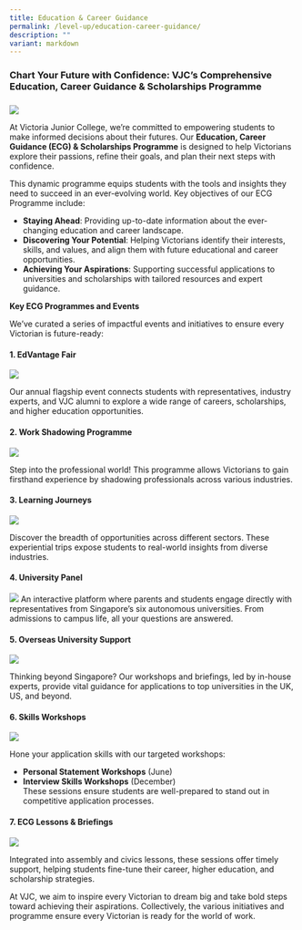 ```yaml
---
title: Education & Career Guidance
permalink: /level-up/education-career-guidance/
description: ""
variant: markdown
---
```

### **Chart Your Future with Confidence: VJC’s Comprehensive Education, Career Guidance & Scholarships Programme**
### 
![](/images/2024%20ECG/Edvantage%20Fair/IMG_7605.jpg)

At Victoria Junior College, we’re committed to empowering students to make informed decisions about their futures. Our **Education, Career Guidance (ECG) & Scholarships Programme** is designed to help Victorians explore their passions, refine their goals, and plan their next steps with confidence.

This dynamic programme equips students with the tools and insights they need to succeed in an ever-evolving world. Key objectives of our ECG Programme include:

*   **Staying Ahead**: Providing up-to-date information about the ever-changing education and career landscape.
*   **Discovering Your Potential**: Helping Victorians identify their interests, skills, and values, and align them with future educational and career opportunities.
*   **Achieving Your Aspirations**: Supporting successful applications to universities and scholarships with tailored resources and expert guidance.

**Key ECG Programmes and Events**

We’ve curated a series of impactful events and initiatives to ensure every Victorian is future-ready:

#### **1\. EdVantage Fair**  
![](/images/2024%20ECG/Edvantage%20Fair/IMG_2727.jpg)

Our annual flagship event connects students with representatives, industry experts, and VJC alumni to explore a wide range of careers, scholarships, and higher education opportunities.

#### **2\. Work Shadowing Programme**  
![](/images/2024%20ECG/84673db0_7ca5_4f89_bb72_0810a64c2c6c.jpg)

Step into the professional world! This programme allows Victorians to gain firsthand experience by shadowing professionals across various industries.

#### **3\. Learning Journeys** 
![](/images/2024%20ECG/Learning%20Journeys/b4ce8693_8456_433f_a981_ebc6822957a2.jpg)

Discover the breadth of opportunities across different sectors. These experiential trips expose students to real-world insights from diverse industries.

#### **4\. University Panel**  
![](/images/2024%20ECG/Uni%20Panel/IMG_8054.jpg)
An interactive platform where parents and students engage directly with representatives from Singapore’s six autonomous universities. From admissions to campus life, all your questions are answered.

#### **5\. Overseas University Support**  
![](/images/2024%20ECG/LSE%20visit%20to%20VJC/IMG_4487.jpg)

Thinking beyond Singapore? Our workshops and briefings, led by in-house experts, provide vital guidance for applications to top universities in the UK, US, and beyond.

#### **6\. Skills Workshops**  
![](/images/2024%20ECG/UK%20Application%20Workshop/95d22a8e_ae94_4534_b35c_1db52e389cd4.jpg)

Hone your application skills with our targeted workshops:

*   **Personal Statement Workshops** (June)
*   **Interview Skills Workshops** (December)  
    These sessions ensure students are well-prepared to stand out in competitive application processes.

#### **7\. ECG Lessons & Briefings**  
![](/images/ECG_Assembly.jpg)

Integrated into assembly and civics lessons, these sessions offer timely support, helping students fine-tune their career, higher education, and scholarship strategies.

At VJC, we aim to inspire every Victorian to dream big and take bold steps toward achieving their aspirations. Collectively, the various initiatives and programme ensure every Victorian is ready for the world of work.